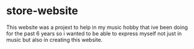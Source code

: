 # store-website

This website was a projext to help in my music hobby that ive been doing for the past 6 years so i wanted to be able to express myself not just in music but also in creating this website.
